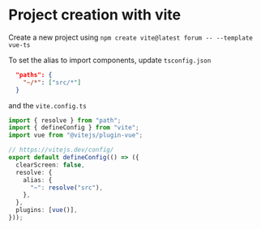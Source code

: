 # Project creation with vite

Create a new project using `npm create vite@latest forum -- --template vue-ts`

To set the alias to import components, update `tsconfig.json`

```json
  "paths": {
    "~/*": ["src/*"]
  }
```

and the `vite.config.ts`

```ts
import { resolve } from "path";
import { defineConfig } from "vite";
import vue from "@vitejs/plugin-vue";

// https://vitejs.dev/config/
export default defineConfig(() => ({
  clearScreen: false,
  resolve: {
    alias: {
      "~": resolve("src"),
    },
  },
  plugins: [vue()],
}));
```
